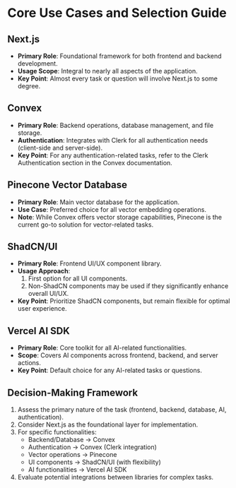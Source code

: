 # Core Use Cases and Selection Guide

## Next.js
- **Primary Role**: Foundational framework for both frontend and backend development.
- **Usage Scope**: Integral to nearly all aspects of the application.
- **Key Point**: Almost every task or question will involve Next.js to some degree.

## Convex
- **Primary Role**: Backend operations, database management, and file storage.
- **Authentication**: Integrates with Clerk for all authentication needs (client-side and server-side).
- **Key Point**: For any authentication-related tasks, refer to the Clerk Authentication section in the Convex documentation.

## Pinecone Vector Database
- **Primary Role**: Main vector database for the application.
- **Use Case**: Preferred choice for all vector embedding operations.
- **Note**: While Convex offers vector storage capabilities, Pinecone is the current go-to solution for vector-related tasks.

## ShadCN/UI
- **Primary Role**: Frontend UI/UX component library.
- **Usage Approach**: 
  1. First option for all UI components.
  2. Non-ShadCN components may be used if they significantly enhance overall UI/UX.
- **Key Point**: Prioritize ShadCN components, but remain flexible for optimal user experience.

## Vercel AI SDK
- **Primary Role**: Core toolkit for all AI-related functionalities.
- **Scope**: Covers AI components across frontend, backend, and server actions.
- **Key Point**: Default choice for any AI-related tasks or questions.

## Decision-Making Framework
1. Assess the primary nature of the task (frontend, backend, database, AI, authentication).
2. Consider Next.js as the foundational layer for implementation.
3. For specific functionalities:
   - Backend/Database → Convex
   - Authentication → Convex (Clerk integration)
   - Vector operations → Pinecone
   - UI components → ShadCN/UI (with flexibility)
   - AI functionalities → Vercel AI SDK
4. Evaluate potential integrations between libraries for complex tasks.